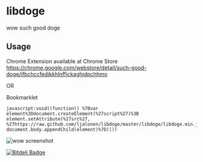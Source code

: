 libdoge
=======

wow such good doge

## Usage
Chrome Extension available at Chrome Store
https://chrome.google.com/webstore/detail/such-good-doge/ifbchccfedjkkhlnffjckaghjdpchhmo

OR

Bookmarklet
```
javascript:void((function() %7Bvar element%3Ddocument.createElement(%27script%27)%3B element.setAttribute(%27src%27, %27https://raw.github.com/ljalonen/libdoge/master/libdoge/libdoge.min.js%27)%3B document.body.appendChild(element)%7D)())

```

![wow screenshot](https://raw.github.com/ljalonen/libdoge/master/screenshots/libdoge.gif)

[![Bitdeli Badge](https://d2weczhvl823v0.cloudfront.net/ljalonen/libdoge/trend.png)](https://bitdeli.com/free "Bitdeli Badge")
